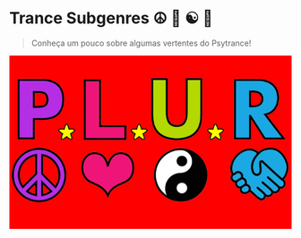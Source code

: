 # Trance Subgenres ☮ 💜 ☯ 🤝
> Conheça um pouco sobre algumas vertentes do Psytrance!

![Imagem com letreiro PLUR que representa 'Peace Love Unity and Respect'](src/assets/imgs/plur.jpg)
